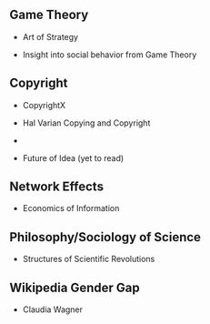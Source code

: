 Game Theory
-----------


* Art of Strategy

* Insight into social behavior from Game Theory


Copyright
---------

* CopyrightX


* Hal Varian Copying and Copyright

* 

* Future of Idea (yet to read)


Network Effects
---------------

* Economics of Information


Philosophy/Sociology of Science
-------------------------------

* Structures of Scientific Revolutions




Wikipedia Gender Gap
--------------------

* Claudia Wagner


